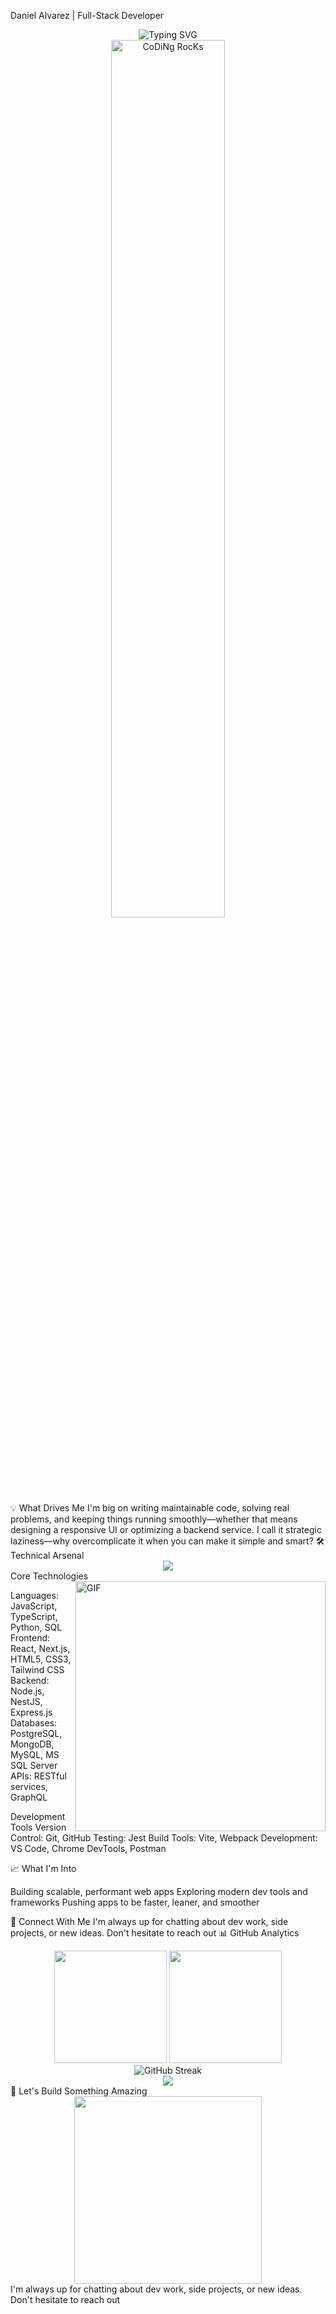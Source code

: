 Daniel Alvarez | Full-Stack Developer
<div align="center">
  <img src="https://readme-typing-svg.herokuapp.com?font=Fira+Code&pause=1000&color=2196F3&center=true&vCenter=true&width=435&lines=Building+intelligent+route+solutions;Full-Stack+Developer+since+2016;Optimizing+delivery+routes+%26+logistics;Making+complex+problems+simple" alt="Typing SVG" />
</div>

<div align="center">
  <img src="https://github.com/SP-XD/SP-XD/blob/main/images/dev-working_rounded.gif?raw=true" href="https://github.com/SP-XD" alt="CoDiNg RocKs" width="60%"/><br>
</div>
💡 What Drives Me
I'm big on writing maintainable code, solving real problems, and keeping things running smoothly—whether that means designing a responsive UI or optimizing a backend service. I call it strategic laziness—why overcomplicate it when you can make it simple and smart?
🛠️ Technical Arsenal
<div align="center">
  <img src="https://skillicons.dev/icons?i=js,ts,react,nodejs,python,postgres,mongodb,docker,git,vscode&perline=5" />
</div>
Core Technologies
<img align="right" alt="GIF" src="https://github.com/abhisheknaiidu/abhisheknaiidu/blob/master/code.gif?raw=true" width="400" />

Languages: JavaScript, TypeScript, Python, SQL
Frontend: React, Next.js, HTML5, CSS3, Tailwind CSS
Backend: Node.js, NestJS, Express.js
Databases: PostgreSQL, MongoDB, MySQL, MS SQL Server
APIs: RESTful services, GraphQL

Development Tools
Version Control: Git, GitHub
Testing: Jest
Build Tools: Vite, Webpack
Development: VS Code, Chrome DevTools, Postman



📈 What I'm Into

Building scalable, performant web apps
Exploring modern dev tools and frameworks
Pushing apps to be faster, leaner, and smoother

🌟 Connect With Me
I'm always up for chatting about dev work, side projects, or new ideas. Don't hesitate to reach out
📊 GitHub Analytics
<div align="center">
  <img height="180em" src="https://github-readme-stats.vercel.app/api?username=DnAlvrz&show_icons=true&theme=tokyonight&include_all_commits=true&count_private=true"/>
  <img height="180em" src="https://github-readme-stats.vercel.app/api/top-langs/?username=DnAlvrz&layout=compact&langs_count=8&theme=tokyonight"/>
</div>
<div align="center">
  <img src="https://github-readme-streak-stats.herokuapp.com/?user=DnAlvrz&theme=tokyonight" alt="GitHub Streak" />
</div>
<div align="center">
  <img src="https://github-readme-activity-graph.vercel.app/graph?username=DnAlvrz&theme=tokyo-night&hide_border=true" />
</div>
🤝 Let's Build Something Amazing
<div align="center">
  <img src="https://github.com/Anmol-Baranwal/Cool-GIFs-For-GitHub/assets/74038190/5b2b4b3e-4b87-4f0e-b0d2-6e8fdb8a7f6f" width="300" />
</div>
I'm always up for chatting about dev work, side projects, or new ideas. Don't hesitate to reach out
</div>
